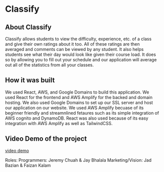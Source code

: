 # Classify

## About Classify
Classify allows students to view the difficulty, experience, etc. of a class and give their own ratings about it too. All of these ratings are then averaged and comments can be viewed by any student. It also helps students see what their day would look like given their course load. It does so by allowing you to fill out your schedule and our application will average out all of the statistics from all your classes. 

## How it was built
We used React, AWS, and Google Domains to build this application. We used React for the frontend and AWS Amplify for the backed and domain hosting. We also used Google Domains to set up our SSL server and host our application on our website. We used AWS Amplify becuase of its beginner friendly and streamnlined fetaures such as its simple integration of AWS cognito and DynamoDB. React was also used because of its easy integration with AWS Amplify as well as TailwindCSS.

## Video Demo of the project
[video demo](https://youtu.be/IlprIFKkwSM)

Roles:
Programmers: Jeremy Chuah & Jay Bhalala
Marketing/Vision: Jad Bazian & Faizan Kalam

